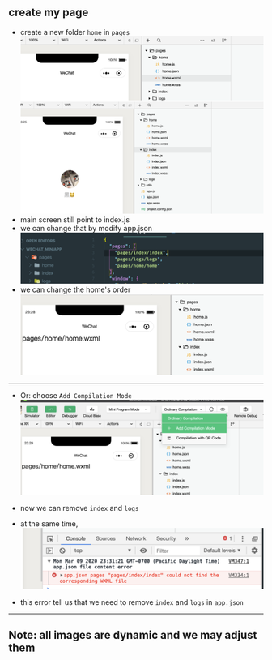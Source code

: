 ## create my page

- create a new folder `home` in `pages`
![](img/2020-03-09-23-24-14.png)
![](img/2020-03-09-23-25-42.png)
- main screen still point to index.js
- we can change that by modify app.json
![](img/2020-03-09-23-26-50.png)
- we can change the home's order
![](img/2020-03-09-23-28-34.png)
---
- Or: choose `Add Compilation Mode`
![](img/2020-03-09-23-29-53.png)

- now we can remove `index` and `logs`
- at the same time, 
![](img/2020-03-09-23-32-14.png)
- this error tell us that we need to remove `index` and `logs` 
  in `app.json`
---

## Note: all images are dynamic and we may adjust them